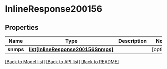 # InlineResponse200156

## Properties
Name | Type | Description | Notes
------------ | ------------- | ------------- | -------------
**snmps** | [**list[InlineResponse200156Snmps]**](InlineResponse200156Snmps.md) |  | [optional] 

[[Back to Model list]](../README.md#documentation-for-models) [[Back to API list]](../README.md#documentation-for-api-endpoints) [[Back to README]](../README.md)

